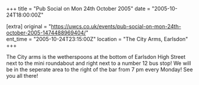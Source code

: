 +++
title = "Pub Social on Mon 24th October 2005"
date = "2005-10-24T18:00:00Z"

[extra]
original = "https://uwcs.co.uk/events/pub-social-on-mon-24th-october-2005-1474488969404/"    
ent_time = "2005-10-24T23:15:00Z"
location = "The City Arms, Earlsdon"
+++

The City arms is the wetherspoons at the bottom of Earlsdon High Street next to the mini roundabout and right next to a number 12 bus stop\! We will be in the seperate area to the right of the bar from 7 pm every Monday\! See you all there\!

